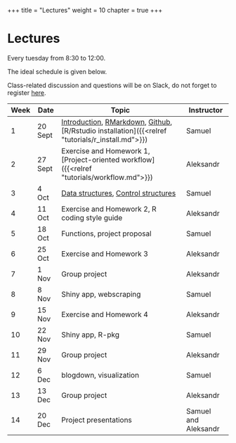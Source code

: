 +++
title = "Lectures"
weight = 10
chapter = true
+++

# Lectures

Every tuesday from 8:30 to 12:00.

The ideal schedule is given below. 

Class-related discussion and questions will be on Slack, do not forget to register [here](https://shiny.samorso.ch/fillingform/).

| Week | Date | Topic | Instructor |   
|---|---|---|---|   
| 1 | 20 Sept | [Introduction](https://ptds2022.github.io/class/lecture01), [RMarkdown](https://ptds2022.github.io/class/lecture02_markdown), [Github](https://ptds2022.github.io/class/lecture03_github), [R/Rstudio installation]({{<relref "tutorials/r_install.md">}}) | Samuel |   
| 2 | 27 Sept | Exercise and Homework 1, [Project-oriented workflow]({{<relref "tutorials/workflow.md">}}) | Aleksandr |
| 3 | 4 Oct | [Data structures](https://ptds2022.github.io/class/lecture04_datastructure), [Control structures](https://ptds2022.github.io/class/lecture05_controlstructure) | Samuel |
| 4 | 11 Oct | Exercise and Homework 2, R coding style guide | Aleksandr |
| 5 | 18 Oct | Functions, project proposal | Samuel |
| 6 | 25 Oct | Exercise and Homework 3 | Aleksandr | 
| 7 | 1 Nov | Group project | Aleksandr |
| 8 | 8 Nov| Shiny app, webscraping | Samuel |
| 9 | 15 Nov | Exercise and Homework 4 | Aleksandr |
| 10 | 22 Nov | Shiny app, R-pkg | Samuel |
| 11 | 29 Nov | Group project | Aleksandr |
| 12 | 6 Dec | blogdown, visualization | Samuel | 
| 13 | 13 Dec | Group project | Aleksandr | 
| 14 | 20 Dec | Project presentations | Samuel and Aleksandr| 

